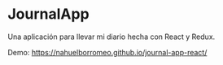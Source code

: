 # JournalApp

Una aplicación para llevar mi diario hecha con React y Redux.

Demo: https://nahuelborromeo.github.io/journal-app-react/
